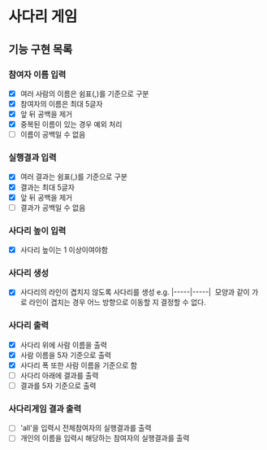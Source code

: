 # 사다리 게임
## 기능 구현 목록
### 참여자 이름 입력
- [x] 여러 사람의 이름은 쉼표(,)를 기준으로 구분
- [x] 참여자의 이름은 최대 5글자
- [x] 앞 뒤 공백을 제거
- [x] 중복된 이름이 있는 경우 예외 처리
- [ ] 이름이 공백일 수 없음 

### 실행결과 입력
- [x] 여러 결과는 쉼표(,)를 기준으로 구분
- [x] 결과는 최대 5글자
- [x] 앞 뒤 공백을 제거
- [ ] 결과가 공백일 수 없음 

### 사다리 높이 입력
- [x] 사다리 높이는 1 이상이여야함  

### 사다리 생성
- [x] 사다리의 라인이 겹치지 않도록 사다리를 생성
e.g. |-----|-----|  모양과 같이 가로 라인이 겹치는 경우 어느 방향으로 이동할
지 결정할 수 없다.

### 사다리 출력
- [x] 사다리 위에 사람 이름을 출력
- [x] 사람 이름을 5자 기준으로 출력
- [x] 사다리 폭 또한 사람 이름을 기준으로 함
- [ ] 사다리 아래에 결과를 출력
- [ ] 결과를 5자 기준으로 출력

### 사다리게임 결과 출력
- [ ] 'all'을 입력시 전체참여자의 실행결과를 출력
- [ ] 개인의 이름을 입력시 해당하는 참여자의 실행결과를 출력